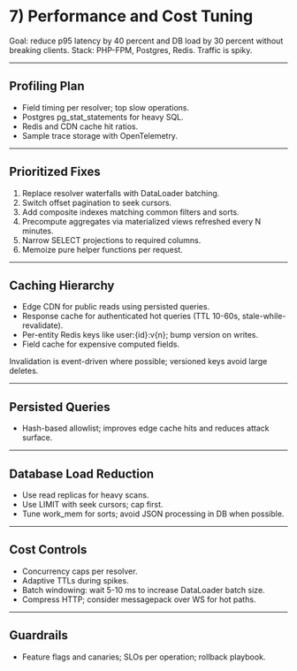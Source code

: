 # 7) Performance and Cost Tuning

Goal: reduce p95 latency by 40 percent and DB load by 30 percent without breaking clients. Stack: PHP-FPM, Postgres, Redis. Traffic is spiky.

---

## Profiling Plan
- Field timing per resolver; top slow operations.
- Postgres pg_stat_statements for heavy SQL.
- Redis and CDN cache hit ratios.
- Sample trace storage with OpenTelemetry.

---

## Prioritized Fixes
1) Replace resolver waterfalls with DataLoader batching.  
2) Switch offset pagination to seek cursors.  
3) Add composite indexes matching common filters and sorts.  
4) Precompute aggregates via materialized views refreshed every N minutes.  
5) Narrow SELECT projections to required columns.  
6) Memoize pure helper functions per request.

---

## Caching Hierarchy
- Edge CDN for public reads using persisted queries.  
- Response cache for authenticated hot queries (TTL 10-60s, stale-while-revalidate).  
- Per-entity Redis keys like user:{id}:v{n}; bump version on writes.  
- Field cache for expensive computed fields.

Invalidation is event-driven where possible; versioned keys avoid large deletes.

---

## Persisted Queries
- Hash-based allowlist; improves edge cache hits and reduces attack surface.

---

## Database Load Reduction
- Use read replicas for heavy scans.  
- Use LIMIT with seek cursors; cap first.  
- Tune work_mem for sorts; avoid JSON processing in DB when possible.

---

## Cost Controls
- Concurrency caps per resolver.  
- Adaptive TTLs during spikes.  
- Batch windowing: wait 5-10 ms to increase DataLoader batch size.  
- Compress HTTP; consider messagepack over WS for hot paths.

---

## Guardrails
- Feature flags and canaries; SLOs per operation; rollback playbook.

